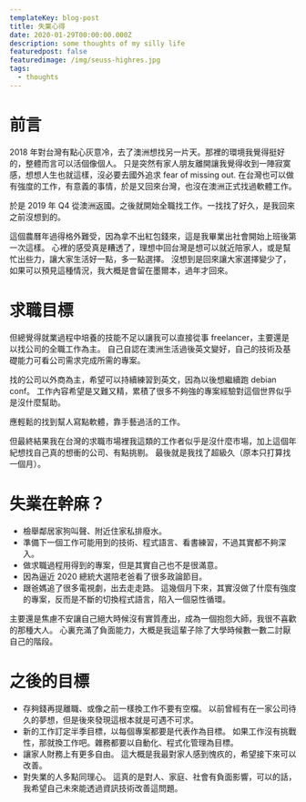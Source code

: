 ```yaml
---
templateKey: blog-post
title: 失業心得
date: 2020-01-29T00:00:00.000Z
description: some thoughts of my silly life
featuredpost: false
featuredimage: /img/seuss-highres.jpg
tags:
  - thoughts
---
```

# 前言
2018 年對台灣有點心灰意冷，去了澳洲想找另一片天。那裡的環境我覺得挺好的，整體而言可以活個像個人。
只是突然有家人朋友離開讓我覺得收到一陣寂寞感，想想人生也就這樣，沒必要去國外追求 fear of missing out.
在台灣也可以做有強度的工作，有意義的事情，於是又回來台灣，也沒在澳洲正式找過軟體工作。

於是 2019 年 Q4 從澳洲返國。之後就開始全職找工作。一找找了好久，是我回來之前沒想到的。

這個農曆年過得格外難受，因為拿不出紅包錢來，這是我畢業出社會開始上班後第一次這樣。
心裡的感受真是糟透了，理想中回台灣是想可以就近陪家人，或是幫忙出些力，讓大家生活好一點，多一點選擇。
沒想到是回來讓大家選擇變少了，如果可以預見這種情況，我大概是會留在墨爾本，過年才回來。

# 求職目標
但總覺得就業過程中培養的技能不足以讓我可以直接從事 freelancer，主要還是以找公司的全職工作為主。
自己自認在澳洲生活過後英文變好，自己的技術及基礎能力可看公司需求完成所需的專案。

找的公司以外商為主，希望可以持續練習到英文，因為以後想繼續跑 debian conf。
工作內容希望是又難又精，累積了很多不夠強的專案經驗對這個世界似乎是沒什麼幫助。

應輕鬆的找到幫人寫點軟體，靠手藝過活的工作。

但最終結果我在台灣的求職市場裡我這類的工作者似乎是沒什麼市場，加上這個年紀想找自己真的想衝的公司、有點挑剔。
最後就是我找了超級久（原本只打算找一個月）。


# 失業在幹麻？
* 檢舉鄰居家狗叫聲、附近住家私排廢水。
* 準備下一個工作可能用到的技術、程式語言、看書練習，不過其實都不夠深入。
* 做求職過程用得到的專案，但是其實自己也不是很滿意。
* 因為逼近 2020 總統大選陪老爸看了很多政論節目。
* 跟爸媽追了很多電視劇，出去走走路。
這幾個月下來，其實沒做了什麼有強度的專案，反而是不斷的切換程式語言，陷入一個惡性循環。

主要還是焦慮不安讓自己絕大時候沒有實質產出，成為一個抱怨大師，我很不喜歡的那種大人。
心裏充滿了負面能力，大概是我這輩子除了大學時候數一數二討厭自己的階段。

# 之後的目標
* 存夠錢再提離職、或像之前一樣換工作不要有空檔。
以前曾經有在一家公司待久的夢想，但是後來發現這根本就是可遇不可求。
* 新的工作訂定半季目標，以每個專案都要是代表作為目標。
如果工作沒有挑戰性，那就換工作吧。雜務都要以自動化、程式化管理為目標。
* 讓家人財務上有更多自由。
這大概是我最對家人感到愧疚的，希望接下來可以改善。
* 對失業的人多點同理心。
這真的是對人、家庭、社會有負面影響，可以的話，我希望自己未來能透過資訊技術改善這問題。